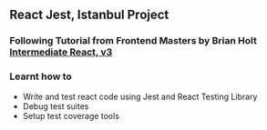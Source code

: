 ## React Jest, Istanbul Project

### Following Tutorial from Frontend Masters by Brian Holt [Intermediate React, v3](https://github.com/btholt/complete-intro-to-react-v6) 

### Learnt how to
- Write and test react code using Jest and React Testing Library
- Debug test suites 
- Setup test coverage tools
